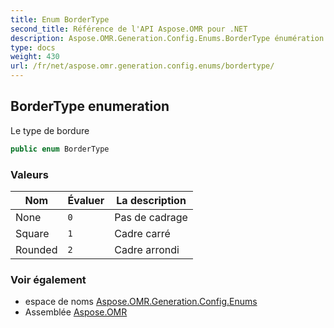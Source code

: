 ```yaml
---
title: Enum BorderType
second_title: Référence de l'API Aspose.OMR pour .NET
description: Aspose.OMR.Generation.Config.Enums.BorderType énumération. Le type de bordure
type: docs
weight: 430
url: /fr/net/aspose.omr.generation.config.enums/bordertype/
---
```

## BorderType enumeration

Le type de bordure

```csharp
public enum BorderType
```

### Valeurs

| Nom | Évaluer | La description |
| --- | --- | --- |
| None | `0` | Pas de cadrage |
| Square | `1` | Cadre carré |
| Rounded | `2` | Cadre arrondi |

### Voir également

* espace de noms [Aspose.OMR.Generation.Config.Enums](../../aspose.omr.generation.config.enums/)
* Assemblée [Aspose.OMR](../../)


